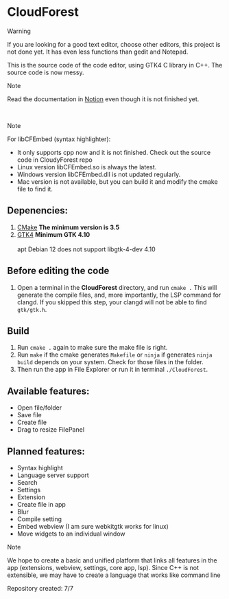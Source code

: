 # CloudForest

>[!WARNING]
>If you are looking for a good text editor, choose other editors, this project is not done yet. It has even less functions than gedit and Notepad.


This is the source code of the code editor, using GTK4 C library in C++. The source code is now messy.
<br/>

>[!NOTE]
>Read the documentation in [Notion](https://branch-sand-75d.notion.site/2538420fb7f28032ab16d8be325ff0b2?v=2538420fb7f2804bb28a000c6ac5fdd1) even though it is not finished yet.
<br/>

>[!NOTE]
>For libCFEmbed (syntax highlighter):
>* It only supports cpp now and it is not finished. Check out the source code in CloudyForest repo
>* Linux version libCFEmbed.so is always the latest.
>* Windows version libCFEmbed.dll is not updated regularly.
>* Mac version is not available, but you can build it and modify the cmake file to find it.

## Depenencies:
1. [CMake](https://cmake.org/download/)   **The minimum version is 3.5**
1. [GTK4](https://www.gtk.org/)   **Minimum GTK 4.10** <br><br> apt Debian 12 does not support libgtk-4-dev 4.10

## Before editing the code
1. Open a terminal in the **CloudForest** directory, and run `cmake .` This will generate the compile files, and, more importantly, the LSP command for clangd. If you skipped this step, your clangd will not be able to find `gtk/gtk.h`.

## Build
1. Run `cmake .` again to make sure the make file is right.
1. Run `make` if the cmake generates `Makefile` or `ninja` if generates `ninja build` depends on your system. Check for those files in the folder.
1. Then run the app in File Explorer or run it in terminal `./CloudForest`.

## Available features:
* Open file/folder
* Save file
* Create file
* Drag to resize FilePanel

## Planned features:
* Syntax highlight
* Language server support
* Search
* Settings
* Extension
* Create file in app
* Blur
* Compile setting
* Embed webview (I am sure webkitgtk works for linux)
* Move widgets to an individual window

>[!NOTE]
>We hope to create a basic and unified platform that links all features in the app (extensions, webview, settings, core app, lsp). Since C++ is not extensible, we may have to create a language that works like command line

Repository created: 7/7
